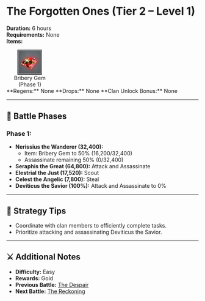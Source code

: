 # The Forgotten Ones (Tier 2 – Level 1)

**Duration:** 6 hours  
**Requirements:** None  
**Items:** <div style="display:flex; gap:20px;">
  <div style="display:flex; flex-direction:column; align-items:center; width:max-content;">
    <img src="../../../images/items/bribery-gem.png" alt="Bribery Gem" width="64" style="cursor:pointer;" onclick="alert('Spy Attack (60k Gold / piece)')">
    <div>Bribery Gem</div>
    <div>(Phase 1)</div>
  </div>
</div>
**Regens:** None  
**Drops:** None  
**Clan Unlock Bonus:** None

---

## 🧪 Battle Phases

### Phase 1:
- **Nerissius the Wanderer (32,400):**  
  - Item: Bribery Gem to 50% (16,200/32,400)  
  - Assassinate remaining 50% (0/32,400)  
- **Seraphis the Great (64,800):** Attack and Assassinate  
- **Elestrial the Just (17,520):** Scout  
- **Celest the Angelic (7,800):** Steal  
- **Deviticus the Savior (100%):** Attack and Assassinate to 0%

---

## 🧭 Strategy Tips

- Coordinate with clan members to efficiently complete tasks.  
- Prioritize attacking and assassinating Deviticus the Savior.

---

## ⚔️ Additional Notes

- **Difficulty:** Easy  
- **Rewards:** Gold  
- **Previous Battle:** [The Despair](the-despair.md)  
- **Next Battle:** [The Reckoning](the-reckoning.md)
